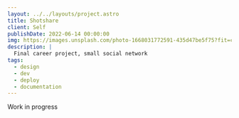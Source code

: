 ```yaml
---
layout: ../../layouts/project.astro
title: Shotshare
client: Self
publishDate: 2022-06-14 00:00:00
img: https://images.unsplash.com/photo-1668031772591-435d47be5f75?fit=crop&w=1400&h=700&q=75
description: |
  Final career project, small social network
tags:
  - design
  - dev
  - deploy 
  - documentation
---
```


Work in progress
